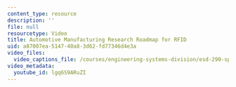 ```yaml
---
content_type: resource
description: ''
file: null
resourcetype: Video
title: Automotive Manufacturing Research Roadmap for RFID
uid: a87007ea-5147-40a8-3d62-fd77346d4e3a
video_files:
  video_captions_file: /courses/engineering-systems-division/esd-290-special-topics-in-supply-chain-management-spring-2005/conference-videos/automotive-manufacturing-research/lgq6S9ARuZI.vtt
video_metadata:
  youtube_id: lgq6S9ARuZI
---
```


